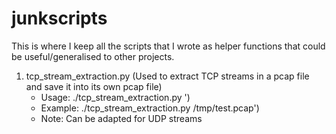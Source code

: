 # junkscripts

This is where I keep all the scripts that I wrote as helper functions that could be useful/generalised to other projects.

1. tcp_stream_extraction.py (Used to extract TCP streams in a pcap file and save it into its own pcap file)
      - Usage: ./tcp_stream_extraction.py <pcapfile>')
      - Example: ./tcp_stream_extraction.py /tmp/test.pcap')
      - Note: Can be adapted for UDP streams
  
